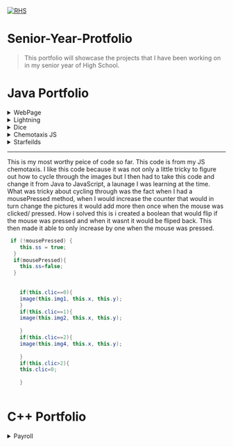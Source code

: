 
<a href="http://public.district196.org/rhs/"><img src="http://public.district196.org/rhs/imagesmain/crest150_trans.png" title="Rosemount High School" alt="RHS"></a>





# Senior-Year-Protfolio

> This portfolio will showcase the projects that I have been working on in my senior year of High School.


# Java Portfolio


<details>
<summary>WebPage</summary> 
<br>(https://kantab.github.io/testWeb/)
This project was desgined to give an introduction to HTML and JS. This was the first web page I made. 
The hardest part was understanding a new launage.
 </br>
</details>
<details>
<summary>Lightning</summary>
 
  ```Java
  int startx=150;
  int starty=200;
  int endx=50;
  int endy=150;
  int cl1=232;
  int cl2=171;
  int cl3=18;
void setup()
{
    size(400,280);
    strokeWeight(5);
    background(255);
  
  
}
void draw()
{
  background(255);
  fill(96, 72, 12);
  stroke(0);
  rect(75, 200, 75, 5);
  rect(285, 170, 16, 20);
  fill(cl1, cl2, cl3);
  stroke(0);
  ellipse(295, 224, 90, 75);
  ellipse(295, 224, 75, 75);
  ellipse(295, 224, 35, 75);
  fill(0);
  stroke(0);
  triangle(70, 148, 60, 260, 111, 260);
  fill(8, 84, 34);
  stroke(0);
  ellipse(75, 144, 72, 72);
  fill(0);
  triangle(70, 38, 50, 120, 101, 120);
  
  
  fill((int)(Math.random()*256)+10,(int)(Math.random()*256)+10,(int)(Math.random()*256)+10);
  stroke((int)(Math.random()*256),(int)(Math.random()*256),(int)(Math.random()*256));
  
  while(endx<300){
    endx=startx+(int)(Math.random()*5);
    endy=starty+(int)(Math.random()*2);
    
    line(startx,starty,endx,endy);
    startx=endx;
    starty=endy;
  }
 // for(int i=0; i<=300; i++){
  //startx=0;
  //starty=150;
  //endx=50;
  //endy=150;
  //}
  
}
void mousePressed()
{
  
  startx=150;
  starty=200;
  endx=0;
  endy=50;
  cl1=(int)(Math.random()*256);
  cl2=(int)(Math.random()*256);
  cl3=(int)(Math.random()*256);
  

}
```

<br>(https://kantab.github.io/lightning2/)
This project was desgined to practice using Math.random. The hardest part for the project was figuring out the layout of where the lighting starts and ends.
 </br>
</details>
<details>
<summary>Dice</summary>
<br>(https://kantab.github.io/dice3/)
The project goal was to display dice on the screen and out put their sum. This was my favorite project beacuse I was able to put my own creative spin on it. I displayed the dice as a game where you would win if your sum of 3 dice was 3, or if all 3 numbers were the same.
 </br>
</details>
<details>
<summary>Chemotaxis JS</summary>
<br>( https://kantab.github.io/chemotaxis4/)
The project was desgined to learn a bit more with arrylist. The hardest part of this project was once I was complete I converted the code into JavaScript. This was the first time I had worked with JavaScript. 
 </br>
</details>
<details>
<summary>Starfeilds</summary>

 ```Java
 Particle [] p = new Particle[100];
Particle [] p2 = new Particle[100];
Particle [] p3 = new Particle[100];
void setup(){
size(800,600);
for(int i =0; i<p.length; i++){
 p[i]= new NormalParticle();
 p2[i]= new oddBallParticle();
 p3[i]= new jumpoParticle();
}
for(int j =0; j<p2.length; j++){
//p2[j]= new oddBallParticle();
}
  
}
void draw(){
  
  
  noStroke();
  fill( 2, 0, 0, 5);
  rect(0, 0, width, height,50);
  for(int i=0; i<p.length; i++){
    p[i].move();
    p[i].show();
    p2[i].move();
    p2[i].show();
    p3[i].move();
    p3[i].show();
  }
}

interface Particle{
  void show();
  void move();
  
}
////////////////////////////////////////////////////////
class NormalParticle implements Particle {
  double x, y, speed, angle;

  public NormalParticle() {
    x=width/2-100;
    y=height/2-100;
    speed=5;
    angle=0.25;
  }
  void move() {
    /* if(angle>0.025){
     angle-=0.05;
     }
     else {
     angle+=0.05;
     }
     */
    if (angle>0) {
      angle+=0.05;
    }
    x+=Math.cos(angle)*speed;
    y+=Math.sin(angle)*speed;
    angle+=0.025;
  }
  void show() {
    fill(0, 255, 200);
    //fill((int)((Math.random()*200)+150), (int)((Math.random()*200)+150), (int)((Math.random()*200)+150));
    ellipse((int)x, (int)y, 20, 20);
  }
}
//////////////////////////////////////////////////////////
class jumpoParticle implements Particle {
  double x, y, speed, angle;

  public jumpoParticle() {
    x=width/2+100;
    y=height/2-100;
    speed=5;
    angle=0.25;
  }
  void move() {
    x+=Math.cos(angle)*speed;
    y+=Math.sin(angle)*speed;
    angle+=0.025;
    
  }
  void show() {
    fill((int)((Math.random()*200)+150), (int)((Math.random()*200)+150), (int)((Math.random()*200)+150));
    ellipse((int)x, (int)y, 80, 30);
    
    ellipse((int)x, (int)y-10, 40, 40);
  }
}
/////////////////////////////////////////////
class oddBallParticle implements Particle {
  double x, y, speed, angle;

  public oddBallParticle() {
    x=width/2;
    y=height/2;
    speed=Math.random()*5;
    angle=Math.random()*Math.PI*8;
  }
  void move() {
    x+=Math.cos(angle)*speed;
    y+=Math.sin(angle)*speed;
    angle+=0.025;
    if (x>500) {
      x=100;
      speed*=-1;
    }
    if (y>500) {
      y=300;
      
      speed*=-1;
    }
  }
  void show() {
    fill((int)((Math.random()*200)+150), (int)((Math.random()*200)+150), (int)((Math.random()*200)+150));
    ellipse((int)x, (int)y, 20, 20);
  }
}
//////////////////////////////////////////////////
 
 ```
 <br>
This project was by far the hardest for me to understand. I had a hard time understaning how the objects were to be displayed on the screen and the angle in which they moved. I had to partner up with other class mates so they could show me how it worked.
 </br>
</details>

***

 This is my most worthy peice of code so far. This code is from my JS chemotaxis. I like this code because it was not only a little tricky to figure out how to cycle through the images but I then had to take this code and change it from Java to JavaScript, a launage I was learning at the time. What was tricky about cycling through was the fact when I had a mousePressed method, when I would increase the counter that would in turn change the pictures it would add more then once when the mouse was clicked/ pressed. How i solved this is i created a boolean that would flip if the mouse was pressed and when it wasnt it would be fliped back. This then made it able to only increase by one when the mouse was pressed. 
```Java
 if (!mousePressed) {
    this.ss = true;
  }
  if(mousePressed){
    this.ss=false;
  }
  
    
    if(this.clic==0){
    image(this.img1, this.x, this.y);
    }
    if(this.clic==1){
    image(this.img2, this.x, this.y);
    
    }
    if(this.clic==2){
    image(this.img4, this.x, this.y);
    
    }
    if(this.clic>2){
    this.clic=0;
    
    }
    

```
# C++ Portfolio

<details>
<summary>Payroll</summary> 
<br>(https://kantab.github.io/testWeb/)
This project was one that I worked on in my introduction to C++ class I took at Inver Hills Community College. This project was desgined to teach us how to use things such as setprecision, switchs, try/ catch statements, interfaces, user inputs, and a lot of the key foundations to help learn and understand C++. We made a few difernt variations of this project and this is the final one.
 </br>
</details>


